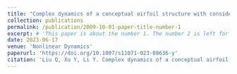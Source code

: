```yaml
---
title: "Complex dynamics of a conceptual airfoil structure with consideration of extreme flight conditions"
collection: publications
permalink: /publication/2009-10-01-paper-title-number-1
excerpt: # 'This paper is about the number 1. The number 2 is left for future work.'
date: 2023-06-17
venue: 'Nonlinear Dynamics'
paperurl: 'https://doi.org/10.1007/s11071-023-08636-y'
citation: 'Liu Q, Xu Y, Li Y. Complex dynamics of a conceptual airfoil structure with consideration of extreme flight conditions[J]. Nonlinear Dynamics, 2023, 111(16): 14991-15010.'
---
```

